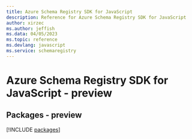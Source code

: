 ```yaml
---
title: Azure Schema Registry SDK for JavaScript
description: Reference for Azure Schema Registry SDK for JavaScript
author: xirzec
ms.author: jeffish
ms.data: 04/05/2023
ms.topic: reference
ms.devlang: javascript
ms.service: schemaregistry
---
```

# Azure Schema Registry SDK for JavaScript - preview
## Packages - preview
[!INCLUDE [packages](schema-registry-index.md)]